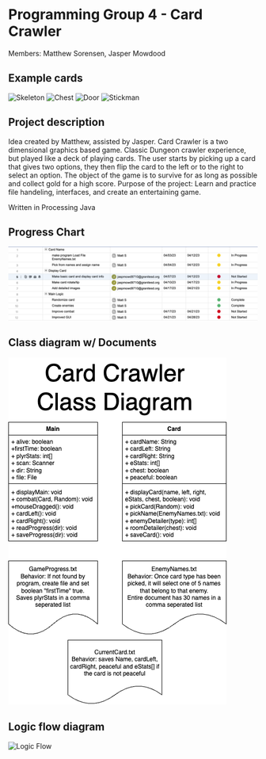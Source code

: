 # Programming Group 4 - Card Crawler

Members: Matthew Sorensen, Jasper Mowdood

## Example cards

![Skeleton]() ![Chest]()
![Door]() ![Stickman]()


## Project description

Idea created by Matthew, assisted by Jasper.
Card Crawler is a two dimensional graphics based game. Classic Dungeon crawler experience, but played like a deck of playing cards. The user starts by picking up a card that gives two options, they then flip the card to the left or to the right to select an option. The object of the game is to survive for as long as possible and collect gold for a high score. Purpose of the project: Learn and practice file handeling, interfaces, and create an entertaining game.

Written in Processing Java

## Progress Chart

![Gantt Chart](https://github.com/MarsMatthew/SkylineProgramming4/blob/main/image/GanttChart.png?raw=true)

## Class diagram w/ Documents

![Class Diagram](https://github.com/MarsMatthew/SkylineProgramming4/blob/main/image/CardCrawlerClass.drawio.png?raw=true)

## Logic flow diagram 

![Logic Flow](https://github.com/MarsMatthew/SkylineProgramming5/blob/main/image/CardCrawlerUML.drawio.png?raw=true)

